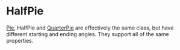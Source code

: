# HalfPie

<!--meta

-->

[Pie](./Pie.md), HalfPie and [QuarterPie](./QuarterPie.md) are effectively the same class, but have different starting and ending angles. They support all of the same properties.

<ClientOnly>
  <hpcc-vitepress style="width:100%;height:600px">
    <div id="placeholder" style="height:400px">
    </div>
    <script type="module">
      import { HalfPie } from "@hpcc-js/chart";

      new HalfPie()
          .columns(["Category", "Value"])
          .data([
              ["A", 34],
              ["B", 55],
              ["C", 89],
              ["D", 144]
          ])
          .target("placeholder")
          .render()
          ;
    </script>
  </hpcc-vitepress>
</ClientOnly>


<ClientOnly>
  <hpcc-vitepress style="width:100%;height:600px">
    <div id="placeholder" style="height:400px">
    </div>
    <script type="module">
      import { HalfPie } from "@hpcc-js/chart";

      new HalfPie()
          .columns(["Category", "Value"])
          .data([
              ["A", 34],
              ["B", 55],
              ["C", 89],
              ["D", 144]
          ])
          .target("placeholder")
          .innerRadius(62)
          .showSeriesPercentage(true)
          .showSeriesValue(true)
          .render()
          ;
    </script>
  </hpcc-vitepress>
</ClientOnly>


## API

## Published Properties
```@hpcc-js/chart:HalfPie
```
